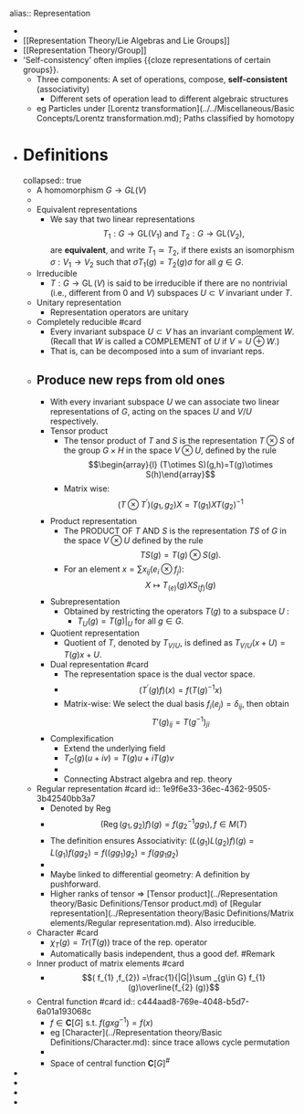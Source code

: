 alias:: Representation

-
- [[Representation Theory/Lie Algebras and Lie Groups]]
- [[Representation Theory/Group]]
- 'Self-consistency' often implies {{cloze representations of certain groups}}.
	- Three components: A set of operations, compose, **self-consistent** (associativity)
		- Different sets of operation lead to different algebraic structures
	- eg Particles under [Lorentz transformation](../../Miscellaneous/Basic Concepts/Lorentz transformation.md); Paths classified by homotopy
- # Definitions
  collapsed:: true
	- A homomorphism $G \rightarrow GL(V)$
	-
	- Equivalent representations
		- We say that two linear representations$$T_{1} :G\rightarrow \mathrm{GL}( V_{1})   \text{ and }   T_{2} :G\rightarrow \mathrm{GL}( V_{2}) ,$$ are **equivalent**, and write $T_{1} \simeq T_{2}$, if there exists an isomorphism $\sigma :V_{1}\rightarrow V_{2}$ such that $\sigma T_{1} (g)=T_{2} (g)\sigma$ for all $g\in G$.
	- Irreducible
		- $T:G\rightarrow \operatorname{GL} (V)$ is said to be irreducible if there are no nontrivial (i.e., different from 0 and $V$) subspaces $U\subset V$ invariant under $T$.
	- Unitary representation
		- Representation operators are unitary
	- Completely reducible #card
		- Every invariant subspace $U\subset V$ has an invariant complement $W$. (Recall that $W$ is called a COMPLEMENT of $U$ if $V=U\oplus W$.)
		- That is, can be decomposed into a sum of invariant reps.
	- ## Produce new reps from old ones
		- With every invariant subspace $U$ we can associate two linear representations of  $G$, acting on the spaces  $U$ and  $V/U$ respectively.
		- Tensor product
			- The tensor product of $T$ and $S$ is the representation $T\otimes S$ of the group $G\times H$ in the space $V\otimes U$, defined by the rule 
			  $$\begin{array}{l}
			  (T\otimes S)(g,h)=T(g)\otimes S(h)\end{array}$$
			- Matrix wise:$$\left( T\otimes T^{\prime }\right)( g_{1} ,g_{2}) X=T( g_{1}) XT( g_{2})^{-1}$$
		- Product representation
			- The PRODUCT OF $T$ AND $S$ is the representation $TS$ of $G$ in the space $V\otimes U$ defined by the rule 
			  $$\begin{equation*}
			  TS(g)=T(g)\otimes S(g).
			  \end{equation*}$$
			- For an element $x=\sum x_{i j}\left(e_{i} \otimes f_{j}\right)$:
			  $$X\mapsto T_{(e)} (g)XS_{(f)} (g)$$
		- Subrepresentation
			- Obtained by restricting the operators  $T(g)$ to a subspace $U$ :
				- $T_{U} (g)= T(g)| _{U}$ for all $g\in G$.
		- Quotient representation
			- Quotient of $T$, denoted by $T_{V/U}$, is defined as $T_{V/U} (x+U)=T(g)x+U$.
		- Dual representation #card
			- The representation space is the dual vector space.
			- $$\left( T^{\prime } (g)f\right) (x)=f\left( T(g)^{-1} x\right)$$
			- Matrix-wise: We select the dual basis $f_i(e_j)=\delta_{ij}$, then obtain
			  $$T'(g)_{ij}=T(g^{-1})_{ji}$$
		- Complexification
			- Extend the underlying field
			- $T_C(g)(u+iv)=T(g)u+iT(g)v$
			-
			- Connecting Abstract algebra and rep. theory
	- Regular representation #card 
	  id:: 1e9f6e33-36ec-4362-9505-3b42540bb3a7
		- Denoted by Reg
		- $$\left(\operatorname{Reg}( g_{1} ,g_{2}) f\right) (g)=f\left( g_{2}^{-1} gg_{1}\right),f\in M(T)$$
		- The definition ensures Associativity:
		  $(L(g_1)L(g_2)f)(g)=L(g_1)f(gg_2)=f((gg_1)g_2)=f(gg_1g_2)$
		-
		- Maybe linked to differential geometry:
		  A definition by pushforward.
		- Higher ranks of tensor ⇒ [Tensor product](../Representation theory/Basic Definitions/Tensor product.md) of [Regular representation](../Representation theory/Basic Definitions/Matrix elements/Regular representation.md). Also irreducible.
	- Character #card
		- $\chi_T(g)=Tr(T(g))$ trace of the rep. operator
		- Automatically basis independent, thus a good def.  #Remark
	- Inner product of matrix elements #card
		- $$( f_{1} ,f_{2}) =\frac{1}{|G|}\sum _{g\in G} f_{1} (g)\overline{f_{2} (g)}$$
	- Central function #card 
	  id:: c444aad8-769e-4048-b5d7-6a01a193068c
		- $f\in \mathbf{C}[G]$ s.t.  $f(gxg^{-1})=f(x)$
		- eg [Character](../Representation theory/Basic Definitions/Character.md): since trace allows cycle permutation
		-
		- Space of central function $\mathbf{C}[G]^\#$
-
-
-
-